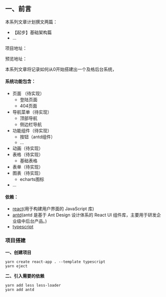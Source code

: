 ## 一、前言
本系列文章计划撰文两篇：
+ 【起步】基础架构篇
+ ...

项目地址：

预览地址：

本系列文章将记录如何从0开始搭建出一个及格后台系统，
#### 系统功能包含：
+ 页面 （待实现）
    + 登陆页面
    + 404页面
+ 导航菜单（待实现）
    + 顶部导航
    + 侧边栏导航
+ 功能组件（待实现）
    + 按钮（antd组件）
    + ...
+ 动画（待实现）
+ 表格（待实现）
    + 基础表格
+ 表单（待实现）
+ 图表（待实现）
    + echarts图标
+ ...

#### 依赖：
+ [react](https://react.docschina.org/)(用于构建用户界面的 JavaScript 库)
+ [antd](https://3x.ant.design/index-cn)(antd 是基于 Ant Design 设计体系的 React UI 组件库，主要用于研发企业级中后台产品。)
+ [typescript](https://www.tslang.cn/)



### 项目搭建

**一、创建项目**

```
yarn create react-app . --template typescript
yarn eject

```

**二、引入需要的依赖**

```
yarn add less less-loader
yarn add antd
```

